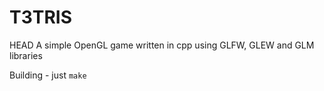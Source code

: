 # T3TRIS

HEAD
A simple OpenGL game written in cpp using GLFW, GLEW and GLM libraries

Building - just 
```make```
